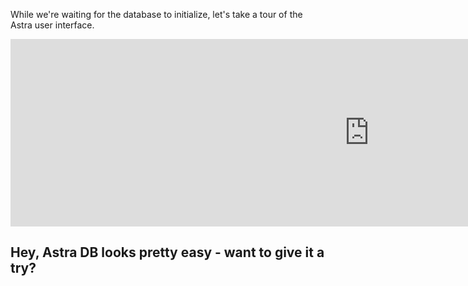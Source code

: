 While we're waiting for the database to initialize, let's take a tour of the Astra user interface.

<iframe width="1148" height="300" src="https://youtube.com/embed/k5b5TiafAAM" title="YouTube video player" frameborder="0" allow="accelerometer; autoplay; clipboard-write; encrypted-media; gyroscope; picture-in-picture" allowfullscreen></iframe>

## Hey, Astra DB looks pretty easy - want to give it a try?
